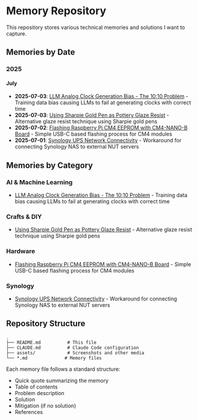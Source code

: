 # Memory Repository

This repository stores various technical memories and solutions I want to capture.

## Memories by Date

### 2025

#### July
- **2025-07-03**: [LLM Analog Clock Generation Bias - The 10:10 Problem](llm-analog-clock-generation-bias.md) - Training data bias causing LLMs to fail at generating clocks with correct time
- **2025-07-03**: [Using Sharpie Gold Pen as Pottery Glaze Resist](pottery-glaze-resist-sharpie-gold.md) - Alternative glaze resist technique using Sharpie gold pens
- **2025-07-02**: [Flashing Raspberry Pi CM4 EEPROM with CM4-NANO-B Board](rpi-cm4-eeprom-flashing.md) - Simple USB-C based flashing process for CM4 modules
- **2025-07-01**: [Synology UPS Network Connectivity](synology-ups-network-connectivity.md) - Workaround for connecting Synology NAS to external NUT servers

## Memories by Category

### AI & Machine Learning
- [LLM Analog Clock Generation Bias - The 10:10 Problem](llm-analog-clock-generation-bias.md) - Training data bias causing LLMs to fail at generating clocks with correct time

### Crafts & DIY
- [Using Sharpie Gold Pen as Pottery Glaze Resist](pottery-glaze-resist-sharpie-gold.md) - Alternative glaze resist technique using Sharpie gold pens

### Hardware
- [Flashing Raspberry Pi CM4 EEPROM with CM4-NANO-B Board](rpi-cm4-eeprom-flashing.md) - Simple USB-C based flashing process for CM4 modules

### Synology
- [Synology UPS Network Connectivity](synology-ups-network-connectivity.md) - Workaround for connecting Synology NAS to external NUT servers

## Repository Structure

```
.
├── README.md          # This file
├── CLAUDE.md          # Claude Code configuration
├── assets/            # Screenshots and other media
└── *.md              # Memory files
```

Each memory file follows a standard structure:
- Quick quote summarizing the memory
- Table of contents
- Problem description
- Solution
- Mitigation (if no solution)
- References